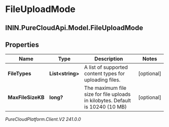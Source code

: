 # FileUploadMode

## ININ.PureCloudApi.Model.FileUploadMode

## Properties

|Name | Type | Description | Notes|
|------------ | ------------- | ------------- | -------------|
| **FileTypes** | **List&lt;string&gt;** | A list of supported content types for uploading files. | [optional] |
| **MaxFileSizeKB** | **long?** | The maximum file size for file uploads in kilobytes. Default is 10240 (10 MB) | [optional] |



_PureCloudPlatform.Client.V2 241.0.0_
